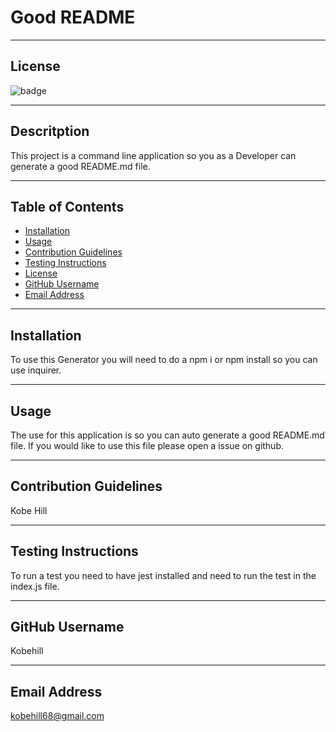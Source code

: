 

  # Good README

  ---
  ## License

  ![badge](https://img.shields.io/badge/license-MIT-blue)

  ---

  ## Descritption

  This project is a command line application so you as a Developer can generate a good README.md file.

  ---

  ## Table of Contents

  * [Installation](#installation)
  * [Usage](#usageInformation)
  * [Contribution Guidelines](#contributionGuidelines)
  * [Testing Instructions](#testInstructions)
  * [License](#license)
  * [GitHub Username](#github)
  * [Email Address](#email)
  
  ---

  ## Installation

  To use this Generator you will need to do a npm i or npm install so you can use inquirer.

  ---

  ## Usage

  The use for this application is so you can auto generate a good README.md file. If you would like to use this file please open a issue on github.

  ---

  ## Contribution Guidelines

  Kobe Hill

  ---

  ## Testing Instructions

  To run a test you need to have jest installed and need to run the test in the index.js file.

  ---
 
  ## GitHub Username

  Kobehill

  ---

  ## Email Address

  kobehill68@gmail.com

  

